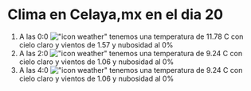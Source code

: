 # Clima en Celaya,mx en el dia 20

1. A las 0:0 !["icon weather"](http://openweathermap.org/img/w/01n.png) tenemos una temperatura de 11.78 C con cielo claro y  vientos de 1.57 y nubosidad al 0%
1. A las 2:0 !["icon weather"](http://openweathermap.org/img/w/01n.png) tenemos una temperatura de 9.24 C con cielo claro y  vientos de 1.06 y nubosidad al 0%
1. A las 4:0 !["icon weather"](http://openweathermap.org/img/w/01n.png) tenemos una temperatura de 9.24 C con cielo claro y  vientos de 1.06 y nubosidad al 0%
